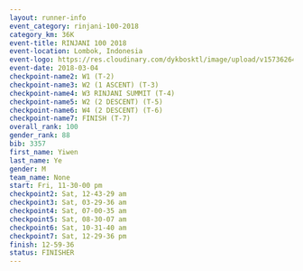 ```yaml
---
layout: runner-info 
event_category: rinjani-100-2018 
category_km: 36K 
event-title: RINJANI 100 2018 
event-location: Lombok, Indonesia 
event-logo: https://res.cloudinary.com/dykbosktl/image/upload/v1573626435/Logo/Rinjani_eoufbh.png 
event-date: 2018-03-04 
checkpoint-name2: W1 (T-2) 
checkpoint-name3: W2 (1 ASCENT) (T-3) 
checkpoint-name4: W3 RINJANI SUMMIT (T-4) 
checkpoint-name5: W2 (2 DESCENT) (T-5) 
checkpoint-name6: W4 (2 DESCENT) (T-6) 
checkpoint-name7: FINISH (T-7) 
overall_rank: 100
gender_rank: 88
bib: 3357
first_name: Yiwen
last_name: Ye
gender: M
team_name: None
start: Fri, 11-30-00 pm
checkpoint2: Sat, 12-43-29 am
checkpoint3: Sat, 03-29-36 am
checkpoint4: Sat, 07-00-35 am
checkpoint5: Sat, 08-30-07 am
checkpoint6: Sat, 10-31-40 am
checkpoint7: Sat, 12-29-36 pm
finish: 12-59-36
status: FINISHER
---
```

